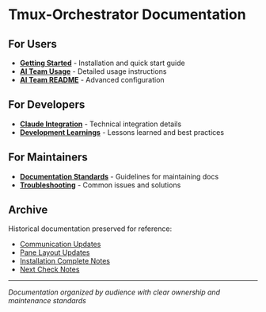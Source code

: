 # Tmux-Orchestrator Documentation

## For Users
- **[Getting Started](user-guide/getting-started.md)** - Installation and quick start guide
- **[AI Team Usage](user-guide/AI_TEAM_USAGE.md)** - Detailed usage instructions
- **[AI Team README](user-guide/README_AI_TEAM.md)** - Advanced configuration

## For Developers  
- **[Claude Integration](developer/CLAUDE.md)** - Technical integration details
- **[Development Learnings](developer/LEARNINGS.md)** - Lessons learned and best practices

## For Maintainers
- **[Documentation Standards](maintainer/documentation-standards.md)** - Guidelines for maintaining docs
- **[Troubleshooting](maintainer/troubleshooting.md)** - Common issues and solutions

## Archive
Historical documentation preserved for reference:
- [Communication Updates](archive/COMMUNICATION_UPDATE.md)
- [Pane Layout Updates](archive/PANE_LAYOUT_UPDATE.md) 
- [Installation Complete Notes](archive/INSTALLATION_COMPLETE.md)
- [Next Check Notes](archive/next_check_note.txt)

---
*Documentation organized by audience with clear ownership and maintenance standards*